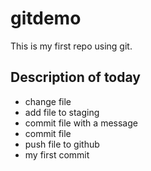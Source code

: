 # gitdemo
This is my first repo using git.
## Description of today 

* change file
* add file to staging
* commit file with a message
* commit file
* push file to github
* my first commit
